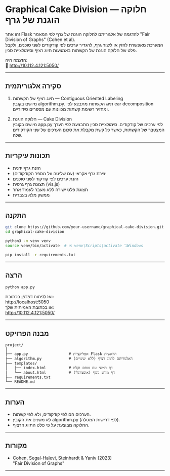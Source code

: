 # Graphical Cake Division — חלוקה הוגנת של גרף

זהו אתר Flask להדגמה של אלגוריתם לחלוקה הוגנת של גרף לפי המאמר "Fair Division of Graphs" (Cohen et al).  
המערכת מאפשרת להזין או ליצור גרף, להגדיר ערכים לפי קודקודים לשני סוכנים, ולקבל פלט של חלוקה הוגנת של הקשתות באמצעות תיוג רציף וסימולציית סכין.

 הדגמה חיה:  
🔗 http://10.112.4.121:5050/

---

## סקירה אלגוריתמית

1. תיוג רציף של הקשתות — Contiguous Oriented Labeling  
   מיושם בקובץ algorithm.py. תיוג הקשתות מתבצע לפי ear decomposition ומחזיר רשימת קשתות מכוונות עם מספרים סידוריים.

2. חלוקה הוגנת — Cake Division  
   מיושם בקובץ app.py לפי ערכים של קודקודים. סימולציית סכין מתבצעת לפי הערך המצטבר של הקשתות, כאשר כל קשת מקבלת את סכום הערכים של שני הקודקודים שלה.

---

##  תכונות עיקריות

-  הזנת גרף ידנית
-  יצירת גרף אקראי (עם שליטה על מספר הקודקודים)
-  הזנת ערכים לפי קודקוד לשני סוכנים
-  תצוגת גרף גרפית (vis.js)
-  תצוגת פלט ישירה ללא מעבר לעמוד אחר
-   ממשק מלא בעברית

---

##  התקנה

```bash
git clone https://github.com/your-username/graphical-cake-division.git
cd graphical-cake-division

python3 -m venv venv
source venv/bin/activate  # או venv\Scripts\activate ב־Windows

pip install -r requirements.txt
```

---

##  הרצה

```bash
python app.py
```

ואז לפתוח דפדפן בכתובת:  
http://localhost:5050  
או בכתובת האמיתית שלך:  
http://10.112.4.121:5050/

---

##  מבנה הפרויקט

```
project/
│
├── app.py                  # אפליקציית Flask הראשית
├── algorithm.py            # האלגוריתם לתיוג רציף (ללא שינויים)
├── templates/
│   ├── index.html          # דף ראשי עם טופס וקלט
│   └── about.html          # דף מידע נוסף (אופציונלי)
├── requirements.txt
└── README.md
```

---

##  הערות

- הערכים הם לפי קודקודים, ולא לפי קשתות.
- לא משנים את הקובץ algorithm.py (לפי דרישות המטלה).
- החלוקה מבוצעת על פי פלט התיוג הרציף.

---

##  מקורות

- Cohen, Segal-Halevi, Steinhardt & Yaniv (2023)  
  "Fair Division of Graphs"

---


